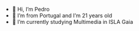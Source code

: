 - 👋 Hi, I’m Pedro
- 🏴 I’m from Portugal and I’m 21 years old
- 🌱 I’m currently studying Multimedia in ISLA Gaia       

